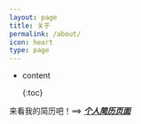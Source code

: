 ```yaml
---
layout: page
title: 关于
permalink: /about/
icon: heart
type: page
---
```

* content
  
  {:toc}

来看我的简历吧！==> ***[个人简历页面](http://me.liusong.net)***

